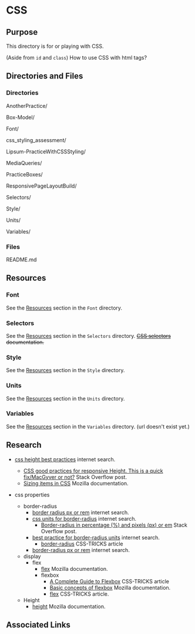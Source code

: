 # CSS

## Purpose
This directory is for or playing with CSS.

(Aside from `id` and `class`) How to use CSS with html tags?

## Directories and Files

### Directories

AnotherPractice/                

Box-Model/

Font/

css_styling_assessment/

Lipsum-PracticeWithCSSStyling/

MediaQueries/

PracticeBoxes/

ResponsivePageLayoutBuild/

Selectors/

Style/

Units/

Variables/

### Files

README.md

## Resources

### Font
See the [Resources](https://github.com/JamieBort/LearningDirectory/tree/master/CSS/Font#resources) section in the `Font` directory.

### Selectors
See the [Resources](https://github.com/JamieBort/LearningDirectory/tree/master/CSS/Selectors#resources) section in the `Selectors` directory.
~~[CSS selectors](https://developer.mozilla.org/en-US/docs/Web/CSS/CSS_Selectors) documentation.~~

### Style
See the [Resources](https://github.com/JamieBort/LearningDirectory/tree/master/CSS/Style#resources) section in the `Style` directory.

### Units
See the [Resources](https://github.com/JamieBort/LearningDirectory/tree/master/CSS/Units#resources) section in the `Units` directory.

### Variables
See the [Resources]() section in the `Variables` directory. (url doesn't exist yet.)

## Research

* [css height best practices](https://www.google.com/search?q=css+height+best+practices&oq=css+height+best+practices&aqs=chrome..69i57j69i64.5337j0j7&sourceid=chrome&ie=UTF-8) internet search.
    * [CSS good practices for responsive Height. This is a quick fix/MacGyver or not?](https://stackoverflow.com/questions/38749086/css-good-practices-for-responsive-height-this-is-a-quick-fix-macgyver-or-not) Stack Overflow post.
    * [Sizing items in CSS](https://developer.mozilla.org/en-US/docs/Learn/CSS/Building_blocks/Sizing_items_in_CSS) Mozilla documentation.

* css properties
    * border-radius
        * [border radius px or rem](https://www.google.com/search?q=border+radius+px+or+rem&oq=border+radius+px+or+rem&aqs=chrome..69i57.9665j0j7&sourceid=chrome&ie=UTF-8) internet search.
        * [css units for border-radius](https://www.google.com/search?q=css+units+for+border-radius&oq=css+units+for+border-radius&aqs=chrome..69i57j69i64.5231j0j4&sourceid=chrome&ie=UTF-8) internet search.
            * [Border-radius in percentage (%) and pixels (px) or em](https://stackoverflow.com/questions/29966499/border-radius-in-percentage-and-pixels-px-or-em) Stack Overflow post.
        * [best practice for border-radius units](https://www.google.com/search?q=best+practice+for+border-radius+units&oq=best+practice+for+border-radius+units&aqs=chrome..69i57.7097j0j7&sourceid=chrome&ie=UTF-8) internet search.
            * [border-radius](https://css-tricks.com/almanac/properties/b/border-radius/) CSS-TRICKS article
        * [border-radius px or rem](https://www.google.com/search?q=border-radius+px+or+rem&oq=border-radius+px+or+rem&aqs=chrome..69i57.5894j0j7&sourceid=chrome&ie=UTF-8) internet search.
    * display
        * flex
            * [flex](https://developer.mozilla.org/en-US/docs/Web/CSS/flex) Mozilla documentation.
            * flexbox
                * [A Complete Guide to Flexbox](https://css-tricks.com/snippets/css/a-guide-to-flexbox/) CSS-TRICKS article
                * [Basic concepts of flexbox](https://developer.mozilla.org/en-US/docs/Web/CSS/CSS_Flexible_Box_Layout/Basic_Concepts_of_Flexbox) Mozilla documentation.
                * [flex](https://css-tricks.com/almanac/properties/f/flex/) CSS-TRICKS article.
    * Height
        * [height](https://developer.mozilla.org/en-US/docs/Web/CSS/height) Mozilla documentation.

## Associated Links